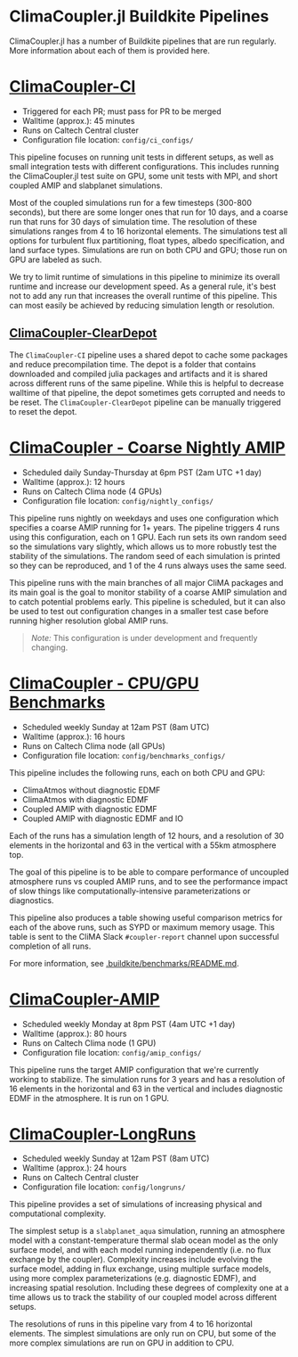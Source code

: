 # ClimaCoupler.jl Buildkite Pipelines

ClimaCoupler.jl has a number of Buildkite pipelines that are run regularly.
More information about each of them is provided here.


# [ClimaCoupler-CI](https://buildkite.com/clima/climacoupler-ci)
- Triggered for each PR; must pass for PR to be merged
- Walltime (approx.): 45 minutes
- Runs on Caltech Central cluster
- Configuration file location: `config/ci_configs/`

This pipeline focuses on running unit tests in different setups, as well as small
integration tests with different configurations. This includes running the
ClimaCoupler.jl test suite on GPU,
some unit tests with MPI, and short coupled AMIP and slabplanet simulations.

Most of the coupled simulations run for a few timesteps (300-800 seconds), but
there are some longer ones that run for 10 days, and a coarse run that runs for
30 days of simulation time. The resolution of these simulations ranges from 4 to
16 horizontal elements. The simulations test all options for turbulent flux partitioning,
float types, albedo specification, and land surface types. Simulations are run on both
CPU and GPU; those run on GPU are labeled as such.

We try to limit runtime of simulations in this pipeline to minimize its overall runtime
and increase our development speed. As a general rule, it's best not to add any run
that increases the overall runtime of this pipeline. This can most easily be achieved by
reducing simulation length or resolution.

## [ClimaCoupler-ClearDepot](https://buildkite.com/clima/climacoupler-cleardepot)
The `ClimaCoupler-CI` pipeline uses a shared depot to cache some packages and reduce precompilation time.
The depot is a folder that contains downloaded and compiled julia packages and artifacts and it is shared across
different runs of the same pipeline. While this is helpful to decrease walltime of that pipeline, the depot sometimes
gets corrupted and needs to be reset. The `ClimaCoupler-ClearDepot` pipeline can be
manually triggered to reset the depot.

# [ClimaCoupler - Coarse Nightly AMIP](https://buildkite.com/clima/climacoupler-coarse-nightly-amip)
- Scheduled daily Sunday-Thursday at 6pm PST (2am UTC +1 day)
- Walltime (approx.): 12 hours
- Runs on Caltech Clima node (4 GPUs)
- Configuration file location: `config/nightly_configs/`

This pipeline runs nightly on weekdays and uses one configuration which specifies
a coarse AMIP running for 1+ years. The pipeline triggers 4 runs using this configuration,
each on 1 GPU.
Each run sets its own random seed so the simulations vary slightly, which allows us to more
robustly test the stability of the simulations. The random seed of each simulation
is printed so they can be reproduced, and 1 of the 4 runs always uses the same seed.

This pipeline runs with the main branches of all major CliMA packages and its main goal is
the goal to monitor stability of a coarse AMIP simulation and to catch potential problems
early. This pipeline is scheduled, but it can also be used to test out configuration changes
in a smaller test case before running higher resolution global AMIP runs.

> _Note:_  This configuration is under development and frequently changing.

# [ClimaCoupler - CPU/GPU Benchmarks](https://buildkite.com/clima/climacoupler-cpu-gpu-benchmarks)
- Scheduled weekly Sunday at 12am PST (8am UTC)
- Walltime (approx.): 16 hours
- Runs on Caltech Clima node (all GPUs)
- Configuration file location: `config/benchmarks_configs/`

This pipeline includes the following runs, each on both CPU and GPU:
- ClimaAtmos without diagnostic EDMF
- ClimaAtmos with diagnostic EDMF
- Coupled AMIP with diagnostic EDMF
- Coupled AMIP with diagnostic EDMF and IO

Each of the runs has a simulation length of 12 hours, and a resolution of 30
elements in the horizontal and 63 in the vertical with a 55km atmosphere top.

The goal of this pipeline is to be able to compare performance of uncoupled atmosphere
runs vs coupled AMIP runs, and to see the performance impact of slow things like
computationally-intensive parameterizations or diagnostics.

This pipeline also produces a table showing useful comparison metrics for each of
the above runs, such as SYPD or maximum memory usage. This table is sent to the
CliMA Slack `#coupler-report` channel upon successful completion of all runs.

For more information, see [.buildkite/benchmarks/README.md](benchmarks/README.md).

# [ClimaCoupler-AMIP](https://buildkite.com/clima/climacoupler-amip)
- Scheduled weekly Monday at 8pm PST (4am UTC +1 day)
- Walltime (approx.): 80 hours
- Runs on Caltech Clima node (1 GPU)
- Configuration file location: `config/amip_configs/`

This pipeline runs the target AMIP configuration that we're currently working to stabilize.
The simulation runs for 3 years and has a resolution of 16
elements in the horizontal and 63 in the vertical
and includes diagnostic EDMF in the atmosphere. It is run on 1 GPU.

# [ClimaCoupler-LongRuns](https://buildkite.com/clima/climacoupler-longruns)
- Scheduled weekly Sunday at 12am PST (8am UTC)
- Walltime (approx.): 24 hours
- Runs on Caltech Central cluster
- Configuration file location: `config/longruns/`

This pipeline provides a set of simulations of increasing physical and computational complexity.

The simplest setup is a `slabplanet_aqua` simulation, running an atmosphere model with a constant-temperature
thermal slab ocean model as the only surface model, and
with each model running independently
(i.e. no flux exchange by the coupler). Complexity increases include
evolving the surface model, adding in flux exchange, using multiple surface models,
using more complex parameterizations (e.g. diagnostic EDMF), and increasing spatial resolution.
Including these degrees of complexity one at a time allows us to track the stability of our
coupled model across different setups.

The resolutions of runs in this pipeline vary from 4 to 16 horizontal elements.
The simplest simulations are only run on CPU, but some of the more complex
simulations are run on GPU in addition to CPU.


